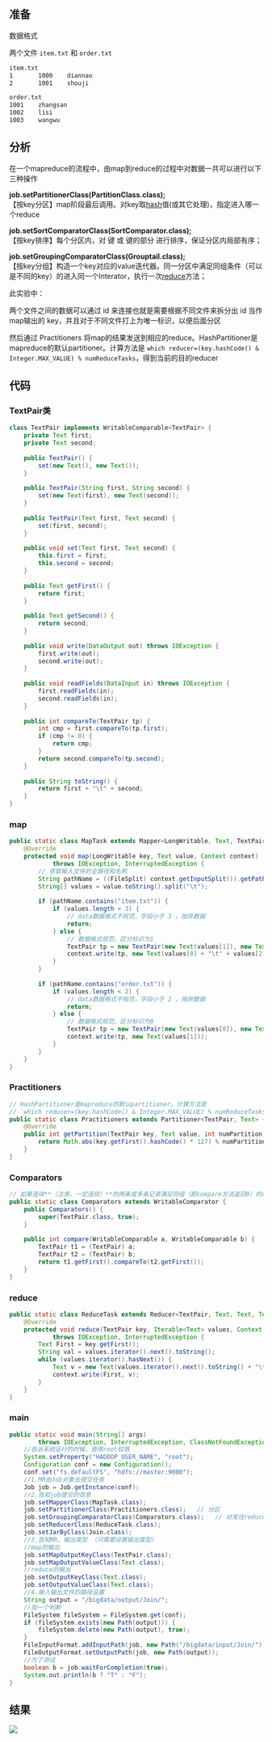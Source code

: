 ##  准备

数据格式

两个文件 `item.txt` 和 `order.txt`

```txt
item.txt
1       1000    diannao
2       1001    shouji

order.txt
1001    zhangsan
1002    lisi
1003    wangwu
```


## 分析

在一个mapreduce的流程中，由map到reduce的过程中对数据一共可以进行以下三种操作

**job.setPartitionerClass(PartitionClass.class);**  
【按key分区】map阶段最后调用。对key取[hash](https://so.csdn.net/so/search?q=hash&spm=1001.2101.3001.7020)值(或其它处理)，指定进入哪一个reduce

**job.setSortComparatorClass(SortComparator.class);**  
【按key排序】每个分区内，对 键 或 键的部分 进行排序，保证分区内局部有序；

**job.setGroupingComparatorClass(Grouptail.class);**  
【按key分组】构造一个key对应的value迭代器。同一分区中满足同组条件（可以是不同的key）的进入同一个Interator，执行一次[reduce](https://so.csdn.net/so/search?q=reduce&spm=1001.2101.3001.7020)方法；


此实验中：

两个文件之间的数据可以通过 id 来连接也就是需要根据不同文件来拆分出 id 当作map输出的 key，并且对于不同文件打上为唯一标识，以便后面分区

然后通过 Practitioners 将map的结果发送到相应的reduce。HashPartitioner是mapreduce的默认partitioner。计算方法是
`which reducer=(key.hashCode() & Integer.MAX_VALUE) % numReduceTasks`，得到当前的目的reducer


## 代码

### TextPair类

```java
class TextPair implements WritableComparable<TextPair> {  
    private Text first;  
    private Text second;  
  
    public TextPair() {  
        set(new Text(), new Text());  
    }  
  
    public TextPair(String first, String second) {  
        set(new Text(first), new Text(second));  
    }  
  
    public TextPair(Text first, Text second) {  
        set(first, second);  
    }  
  
    public void set(Text first, Text second) {  
        this.first = first;  
        this.second = second;  
    }  
  
    public Text getFirst() {  
        return first;  
    }  
  
    public Text getSecond() {  
        return second;  
    }  
  
    public void write(DataOutput out) throws IOException {  
        first.write(out);  
        second.write(out);  
    }  
  
    public void readFields(DataInput in) throws IOException {  
        first.readFields(in);  
        second.readFields(in);  
    }  
  
    public int compareTo(TextPair tp) {  
        int cmp = first.compareTo(tp.first);  
        if (cmp != 0) {  
            return cmp;  
        }  
        return second.compareTo(tp.second);  
    }  
  
    public String toString() {  
        return first + "\t" + second;  
    }  
}
```

### map

```java
public static class MapTask extends Mapper<LongWritable, Text, TextPair, Text> {  
    @Override  
    protected void map(LongWritable key, Text value, Context context)  
            throws IOException, InterruptedException {  
        // 获取输入文件的全路径和名称  
        String pathName = ((FileSplit) context.getInputSplit()).getPath().getName();  
        String[] values = value.toString().split("\t");  
  
        if (pathName.contains("item.txt")) {  
            if (values.length < 3) {  
                // data数据格式不规范，字段小于 3 ，抛弃数据  
                return;  
            } else {  
                // 数据格式规范，区分标识为1  
                TextPair tp = new TextPair(new Text(values[1]), new Text("1"));  
                context.write(tp, new Text(values[0] + "\t" + values[2]));  
            }  
        }  
  
        if (pathName.contains("order.txt")) {  
            if (values.length < 2) {  
                // data数据格式不规范，字段小于 2 ，抛弃数据  
                return;  
            } else {  
                // 数据格式规范，区分标识为0  
                TextPair tp = new TextPair(new Text(values[0]), new Text("0"));  
                context.write(tp, new Text(values[1]));  
            }  
        }  
    }  
}
```

### Practitioners

```java
// HashPartitioner是mapreduce的默认partitioner。计算方法是  
// `which reducer=(key.hashCode() & Integer.MAX_VALUE) % numReduceTasks`，得到当前的目的reducer  
public static class Practitioners extends Partitioner<TextPair, Text> {  
    @Override  
    public int getPartition(TextPair key, Text value, int numPartition) {  
        return Math.abs(key.getFirst().hashCode() * 127) % numPartition;  
    }  
}  
```

### Comparators

```java
// 如果连续**（注意，一定连续）**的两条或多条记录满足同组（即compare方法返回0）的条件，那么会把这些key对应的value放在同一个集合中  
public static class Comparators extends WritableComparator {  
    public Comparators() {  
        super(TextPair.class, true);  
    }  
  
    public int compare(WritableComparable a, WritableComparable b) {  
        TextPair t1 = (TextPair) a;  
        TextPair t2 = (TextPair) b;  
        return t1.getFirst().compareTo(t2.getFirst());  
    }  
}
```

### reduce

```java
public static class ReduceTask extends Reducer<TextPair, Text, Text, Text> {  
    @Override  
    protected void reduce(TextPair key, Iterable<Text> values, Context context)  
            throws IOException, InterruptedException {  
        Text First = key.getFirst();  
        String val = values.iterator().next().toString();  
        while (values.iterator().hasNext()) {  
            Text v = new Text(values.iterator().next().toString() + "\t" + val);  
            context.write(First, v);  
        }  
    }  
}
```


### main

```java
public static void main(String[] args)  
        throws IOException, InterruptedException, ClassNotFoundException {  
    //告诉系统运行的时候，使用root权限  
    System.setProperty("HADOOP_USER_NAME", "root");  
    Configuration conf = new Configuration();  
    conf.set("fs.defaultFS", "hdfs://master:9000");  
    //1.MR由Job对象去提交任务  
    Job job = Job.getInstance(conf);  
    //2.告知job提交的信息  
    job.setMapperClass(MapTask.class);  
    job.setPartitionerClass(Practitioners.class);   // 分区  
    job.setGroupingComparatorClass(Comparators.class);   // 对发往reduce的 键值对进行分组操作  
    job.setReducerClass(ReduceTask.class);  
    job.setJarByClass(Join.class);  
    //3.告知MR，输出类型 （只需要设置输出类型）  
    //map的输出  
    job.setMapOutputKeyClass(TextPair.class);  
    job.setMapOutputValueClass(Text.class);  
    //reduce的输出  
    job.setOutputKeyClass(Text.class);  
    job.setOutputValueClass(Text.class);  
    //4.输入输出文件的路径设置  
    String output = "/bigdata/output/Join/";  
    //加一个判断  
    FileSystem fileSystem = FileSystem.get(conf);  
    if (fileSystem.exists(new Path(output))) {  
        fileSystem.delete(new Path(output), true);  
    }  
    FileInputFormat.addInputPath(job, new Path("/bigdata/input/Join/"));  
    FileOutputFormat.setOutputPath(job, new Path(output));  
    //为了测试  
    boolean b = job.waitForCompletion(true);  
    System.out.println(b ? "T" : "F");  
}
```


## 结果

![](../../markdown_img/Pasted%20image%2020220909143139.png)
